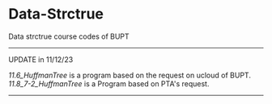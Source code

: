 # Data-Strctrue
Data strctrue course codes of BUPT

---------------

UPDATE in 11/12/23

*11.6_HuffmanTree* is a program based on the request on ucloud of BUPT. *11.8_7-2_HuffmanTree* is a Program based on PTA's request.

---------------

